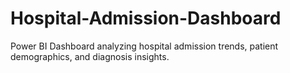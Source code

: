 # Hospital-Admission-Dashboard
Power BI Dashboard analyzing hospital admission trends, patient demographics, and diagnosis insights.
